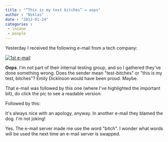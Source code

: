 ```yaml
---
title : "“This is my test bitches” = oops"
author : "Niklas"
date : "2012-01-24"
categories : 
 - insane
 - people
---
```


Yesterday I received the following e-mail from a tech company:

[![1st e-mail](https://niklasblog.com/wp-content/2012-01-24_130141.png "1st e-mail")](https://niklasblog.com/?attachment_id=9797)

**Oops**. I'm not part of their internal testing group, and so I gathered they've done something wrong. Does the sender mean "test-bitches" or "this is my test, bitches"? Emily Dickinson would have been proud. Maybe.

That e-mail was followed by this one (where I've highlighted the important bit), do click the pic to see a readable version:

Followed by this:

It's always nice with an apology, anyway. In another e-mail they blamed the dog. I'm not joking!

Yes. The e-mail server made me use the word "bitch". I wonder what words will be used the next time an e-mail server is swapped.
